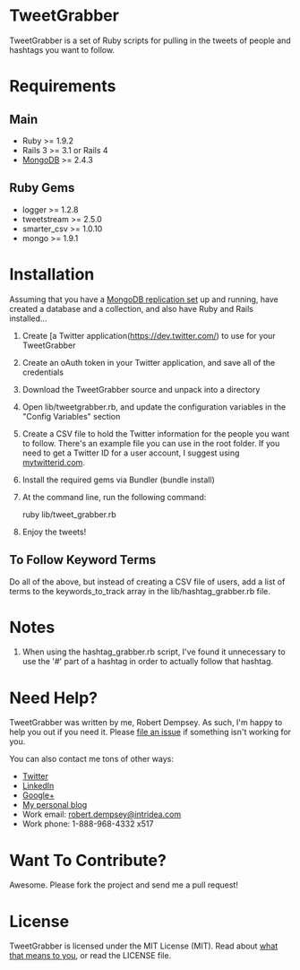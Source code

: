 TweetGrabber
============

TweetGrabber is a set of Ruby scripts for pulling in the tweets of people and hashtags you want to follow.


Requirements
============

Main
----

* Ruby >= 1.9.2
* Rails 3 >= 3.1 or Rails 4
* [MongoDB](http://www.mongodb.org/downloads) >= 2.4.3

Ruby Gems
---------
* logger >= 1.2.8
* tweetstream  >= 2.5.0 
* smarter_csv >= 1.0.10
* mongo >= 1.9.1


Installation
============

Assuming that you have a [MongoDB replication set](http://docs.mongodb.org/manual/replication/) up and running, have created a database and a collection, and also have Ruby and Rails installed...

1. Create [a Twitter application(https://dev.twitter.com/) to use for your TweetGrabber
2. Create an oAuth token in your Twitter application, and save all of the credentials
3. Download the TweetGrabber source and unpack into a directory
4. Open lib/tweetgrabber.rb, and update the configuration variables in the "Config Variables" section
5. Create a CSV file to hold the Twitter information for the people you want to follow. There's an example file you can use in the root folder. If you need to get a Twitter ID for a user account, I suggest using [mytwitterid.com](http://mytwitterid.com/).
6. Install the required gems via Bundler (bundle install)
7. At the command line, run the following command:

    ruby lib/tweet_grabber.rb

8. Enjoy the tweets!


To Follow Keyword Terms
-----------------------

Do all of the above, but instead of creating a CSV file of users, add a list of terms to the keywords_to_track array in the lib/hashtag_grabber.rb file.


Notes
=====

1. When using the hashtag_grabber.rb script, I've found it unnecessary to use the '#' part of a hashtag in order to actually follow that hashtag.


Need Help?
==========

TweetGrabber was written by me, Robert Dempsey. As such, I'm happy to help you out if you need it. Please [file an issue](https://github.com/rdempsey/tweetgrabber/issues) if something isn't working for you.

You can also contact me tons of other ways:

* [Twitter](https://twitter.com/rdempsey)
* [LinkedIn](http://www.linkedin.com/in/robertwdempsey)
* [Google+](http://robertwdempsey.com/plus)
* [My personal blog](http://robertwdempsey.com/)
* Work email: robert.dempsey@intridea.com
* Work phone: 1-888-968-4332 x517


Want To Contribute?
===================

Awesome. Please fork the project and send me a pull request!


License
=======

TweetGrabber is licensed under the MIT License (MIT). Read about [what that means to you](http://choosealicense.com/licenses/mit/), or read the LICENSE file.